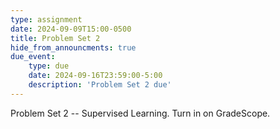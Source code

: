 ```yaml
---
type: assignment
date: 2024-09-09T15:00-0500
title: Problem Set 2
hide_from_announcments: true
due_event: 
    type: due
    date: 2024-09-16T23:59:00-5:00
    description: 'Problem Set 2 due'
---
```

Problem Set 2 -- Supervised Learning.
Turn in on GradeScope.

